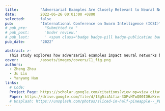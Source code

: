 ```yaml
---
title:          "Adversarial Examples Are Closely Relevant to Neural Network Models - A Preliminary Experiment Explore"
date:           2022-06-26 00:01:00 +0800
selected:       false
pub:            "International Conference on Swarm Intelligence (ICSI)"
# pub_pre:        "Submitted to "
# pub_post:       'Under review.'
# pub_last:       ' <span class="badge badge-pill badge-publication badge-danger">Oral</span>'
pub_date:       "2022"

abstract: >-
  This study explores how adversarial examples impact neural networks by analyzing their sensitivity to different architectures, activation functions, and loss functions.
cover:          /assets/images/covers/C1_fig.png
authors:
  - Zheng Zhou
  - Ju Liu
  - Yanyang Han
links:
  # Code: 
  Project Page: https://scholar.google.com/citations?view_op=view_citation&hl=en&user=L5o4LTcAAAAJ&citation_for_view=L5o4LTcAAAAJ:u5HHmVD_uO8C
  Paper: https://drive.google.com/file/d/13g5iiALfia-3GPvHTwQ00IOHaKrvrMF4/view
  # Unsplash: https://unsplash.com/photos/sliced-in-half-pineapple--_PLJZmHZzk
---
```

